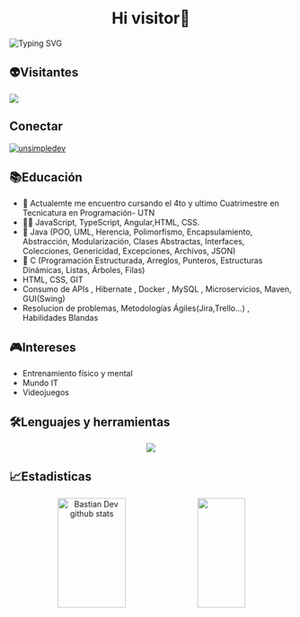 <h1 align="center"> Hi visitor👋</h1>
  
 ![Typing SVG](https://readme-typing-svg.herokuapp.com/?color=02D9F7FF&size=35&center=true&vCenter=true&width=1000&lines=Desarrollador+backend+👨‍💻👨‍💻;Que+gusto+verte+por+aqui+👋👋;Bienvenidos+👾👾;Argentina+pa´🇦🇷;!)
 </h1> 

## 👽Visitantes
<p align="left"><img align="center" src="https://profile-counter.glitch.me/leocaimmi/count.svg" /></p> 

## Conectar 
<a href="https://www.linkedin.com/in/leonardo-caimmi/" target="blank"><img align="center" src="https://img.shields.io/badge/LinkedIn-0077B5?style=for-the-badge&logo=linkedin&logoColor=white" alt="unsimpledev"/></a>
<!------------------------------------------------------------------------------------------------------>


## 📚Educación
<ul>
  <li>🔭  Actualemte me encuentro cursando el 4to y ultimo Cuatrimestre en Tecnicatura en Programación- UTN</li>
  <li>👨‍💻 JavaScript, TypeScript, Angular,HTML, CSS.
  <li>🌱 Java (POO, UML, Herencia, Polimorfismo, Encapsulamiento, Abstracción, Modularización, Clases Abstractas, Interfaces, Colecciones, Genericidad, Excepciones, Archivos, JSON)</li>
  <li>📖 C (Programación Estructurada, Arreglos, Punteros, Estructuras Dinámicas, Listas, Árboles, Filas)</li>
  <li>HTML, CSS, GIT</strong></li>
  <li>Consumo de APIs , Hibernate , Docker , MySQL , Microservicios, Maven, GUI(Swing)</li>
  <li>Resolucion de problemas, Metodologías Ágiles(Jira,Trello...) , Habilidades Blandas</li>
</ul>
<!------------------------------------------------------------------------------------------------------>

## 🎮Intereses
<ul>
  <li>Entrenamiento físico y mental</li>
  <li>Mundo IT</li>
  <li>Videojuegos</li>
</ul>
<!------------------------------------------------------------------------------------------------------>
 
## 🛠️Lenguajes y herramientas

<p align="center">
  <a href="https://skillicons.dev">
    <img src="https://skillicons.dev/icons?i=javascript,typescript,angular,c,java,html,css,git,mysql,postgresql,docker" />
  </a>
</p>
<!------------------------------------------------------------------------------------------------------>

## 📈Estadisticas
<div align="center">  
  <img width="49%" height="195px" src="https://github-readme-stats.vercel.app/api?username=leocaimmi&show_icons=true&count_private=true&hide_border=true&title_color=02D9F7FF&icon_color=02D9F7FF&text_color=c9d1d9&bg_color=0d1117" alt="Bastian Dev github stats" /> 
  
  <img width="41%" height="195px" src="https://github-readme-stats.vercel.app/api/top-langs/?username=leocaimmi&layout=compact&hide_border=true&title_color=02D9F7FF&text_color=02D9F7FF&bg_color=0d1117" />
</div> 
<!------------------------------------------------------------------------------------------------------>
